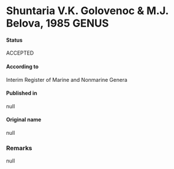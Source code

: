 # Shuntaria V.K. Golovenoc & M.J. Belova, 1985 GENUS

#### Status
ACCEPTED

#### According to
Interim Register of Marine and Nonmarine Genera

#### Published in
null

#### Original name
null

### Remarks
null